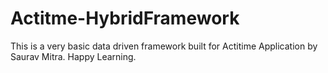 # Actitme-HybridFramework
This is a very basic data driven framework built for Actitime Application by Saurav Mitra. Happy Learning.
